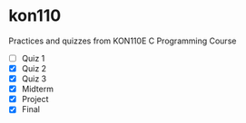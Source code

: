 # kon110
Practices and quizzes from KON110E C Programming Course

- [ ] Quiz 1
- [x] Quiz 2
- [x] Quiz 3
- [x] Midterm
- [x] Project
- [x] Final

